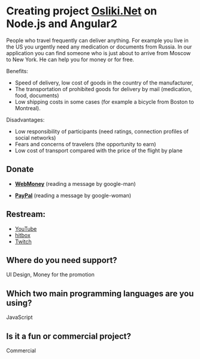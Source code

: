 Creating project [Osliki.Net](http://Osliki.Net) on Node.js and Angular2
============================

People who travel frequently can deliver anything. For example you live in the US you urgently need any medication or documents from Russia. In our application you can find someone who is just about to arrive from Moscow to New York. He can help you for money or for free.

Benefits:
- Speed ​​of delivery, low cost of goods in the country of the manufacturer,
- The transportation of prohibited goods for delivery by mail (medication, food, documents)
- Low shipping costs in some cases (for example a bicycle from Boston to Montreal).

Disadvantages:
- Low responsibility of participants (need ratings, connection profiles of social networks)
- Fears and concerns of travelers (the opportunity to earn)
- Low cost of transport compared with the price of the flight by plane


Donate
------------------
- **[WebMoney](http://www.donationalerts.ru/r/artglem "")** (reading a message by google-man)

- **[PayPal](https://www.twitchalerts.com/donate/artglem "")** (reading a message by google-woman)


Restream:
------------------
- [YouTube](https://www.youtube.com/channel/UC-KkDaKuVRH9lDC7EgI4P9w "")
- [hitbox](http://www.hitbox.tv/Artglem "")
- [Twitch](http://www.twitch.tv/artglem "")


Where do you need support?
------------------
UI Design, Money for the promotion


Which two main programming languages are you using?
------------------
JavaScript

Is it a fun or commercial project?
------------------
Commercial
